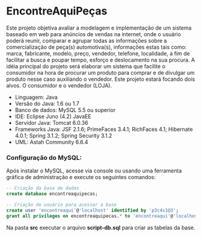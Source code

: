 EncontreAquiPeças
=================

Este projeto objetiva avaliar a modelagem e implementação de um sistema baseado em web para anúncios de vendas na internet, onde o usuário poderá reunir, comparar e agrupar todas as informações sobre a comercialização de peça(s) automotiva(s), informações estas tais como: marca, fabricante, modelo, preço, vendedor, telefone, localidade, a fim de facilitar a busca e poupar tempo, esforço e deslocamento na sua procura.  A idéia principal do projeto será elaborar um sistema que facilite o consumidor na hora de procurar um produto para comprar e de divulgar um produto nesse caso auxiliando o vendedor.  Este projeto estará focando dois alvos. O consumidor e o vendedor (LOJA).

* Linguagem: Java
* Versão do Java: 1.6 ou 1.7
* Banco de dados: MySQL 5.5 ou superior
* IDE: Eclipse Juno (4.2) JavaEE
* Servidor Java: Tomcat 6.0.36
* Frameworks Java: JSF 2.1.6; PrimeFaces 3.4.1; RichFaces 4.1; Hibernate 4.0.1; Spring 3.1.2; Spring Security 3.1.2
* UML: Astah Community 6.6.4

### Configuração do MySQL:

Após instalar o MySQL, acesse via console ou usando uma ferramenta gráfica de administração e execute os seguintes comandos:

```sql
-- Criação da base de dados
create database encontreaquipecas;

-- Criação do usuário para acessar a base
create user 'encontreaqui'@'localhost' identified by 'p3c4s1@3';
grant all privileges on encontreaquipecas.* to 'encontreaqui'@'localhost' with grant option;
```

Na pasta **src** executar o arquivo **script-db.sql** para criar as tabelas da base.